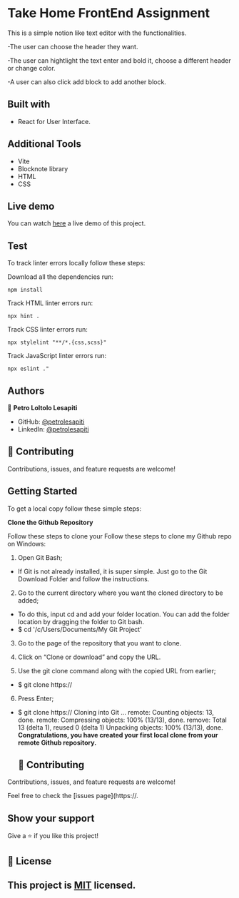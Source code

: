 <!--lint disable awesome-heading awesome-github awesome-toc double-link -->

# Take Home FrontEnd Assignment

This is a simple notion like text editor with the functionalities.

-The user can choose the header they want.

-The user can hightlight the text enter and bold it, choose a different header or change color.

-A user can also click add block to add another block.

## Built with

- React for User Interface.

## Additional Tools

- Vite
- Blocknote library
- HTML
- CSS

## Live demo

You can watch [here]() a live demo of this project.

## Test

To track linter errors locally follow these steps:

Download all the dependencies run:

```
npm install
```

Track HTML linter errors run:

```
npx hint .
```

Track CSS linter errors run:

```
npx stylelint "**/*.{css,scss}"
```

Track JavaScript linter errors run:

```
npx eslint ."
```

## Authors

👤 **Petro Loltolo Lesapiti**

- GitHub: [@petrolesapiti](https://github.com/Loltolo-Lesapiti)
- LinkedIn: [@petrolesapiti](https://www.linkedin.com/in/petrolesapitiloltolo/)

## 🤝 Contributing

Contributions, issues, and feature requests are welcome!

## Getting Started

To get a local copy follow these simple steps:

**Clone the Github Repository**

Follow these steps to clone your
Follow these steps to clone my Github repo on Windows:

1. Open Git Bash;

- If Git is not already installed, it is super simple. Just go to the Git Download Folder and follow the instructions.

2. Go to the current directory where you want the cloned directory to be added;

- To do this, input cd and add your folder location. You can add the folder location by dragging the folder to Git bash.
- $ cd '/c/Users/Documents/My Git Project'

3. Go to the page of the repository that you want to clone.

4. Click on “Clone or download” and copy the URL.
5. Use the git clone command along with the copied URL from earlier;

- $ git clone https://

6. Press Enter;

- $ git clone https://
  Cloning into Git …
  remote: Counting objects: 13, done.
  remote: Compressing objects: 100% (13/13), done.
  remove: Total 13 (delta 1), reused 0 (delta 1)
  Unpacking objects: 100% (13/13), done.
  **Congratulations, you have created your first local clone from your remote Github repository.**

  ## 🤝 Contributing

Contributions, issues, and feature requests are welcome!

Feel free to check the [issues page](https://.

## Show your support

Give a ⭐ if you like this project!

## 📝 License

## This project is [MIT](./MIT.md) licensed.
